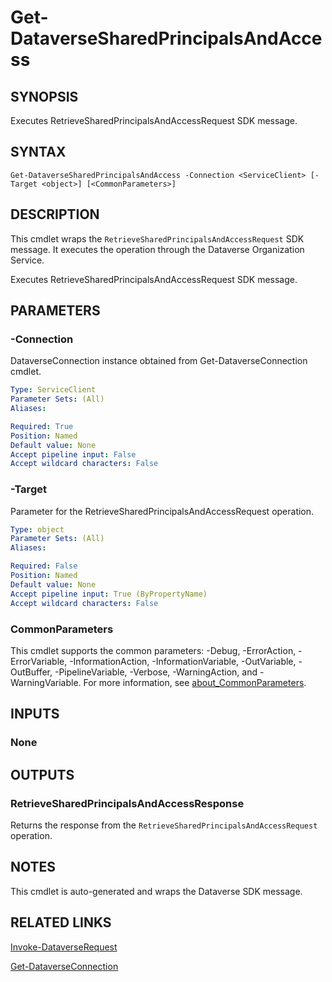 # Get-DataverseSharedPrincipalsAndAccess

## SYNOPSIS
Executes RetrieveSharedPrincipalsAndAccessRequest SDK message.

## SYNTAX

```
Get-DataverseSharedPrincipalsAndAccess -Connection <ServiceClient> [-Target <object>] [<CommonParameters>]
```

## DESCRIPTION

This cmdlet wraps the `RetrieveSharedPrincipalsAndAccessRequest` SDK message. It executes the operation through the Dataverse Organization Service.

Executes RetrieveSharedPrincipalsAndAccessRequest SDK message.

## PARAMETERS

### -Connection
DataverseConnection instance obtained from Get-DataverseConnection cmdlet.

```yaml
Type: ServiceClient
Parameter Sets: (All)
Aliases:

Required: True
Position: Named
Default value: None
Accept pipeline input: False
Accept wildcard characters: False
```
### -Target
Parameter for the RetrieveSharedPrincipalsAndAccessRequest operation.

```yaml
Type: object
Parameter Sets: (All)
Aliases:

Required: False
Position: Named
Default value: None
Accept pipeline input: True (ByPropertyName)
Accept wildcard characters: False
```
### CommonParameters
This cmdlet supports the common parameters: -Debug, -ErrorAction, -ErrorVariable, -InformationAction, -InformationVariable, -OutVariable, -OutBuffer, -PipelineVariable, -Verbose, -WarningAction, and -WarningVariable. For more information, see [about_CommonParameters](http://go.microsoft.com/fwlink/?LinkID=113216).

## INPUTS

### None

## OUTPUTS

### RetrieveSharedPrincipalsAndAccessResponse

Returns the response from the `RetrieveSharedPrincipalsAndAccessRequest` operation.

## NOTES

This cmdlet is auto-generated and wraps the Dataverse SDK message.

## RELATED LINKS

[Invoke-DataverseRequest](Invoke-DataverseRequest.md)

[Get-DataverseConnection](Get-DataverseConnection.md)
